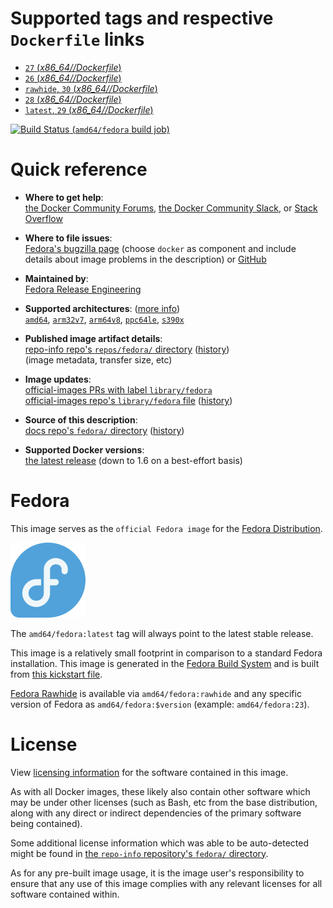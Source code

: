 <!--

********************************************************************************

WARNING:

    DO NOT EDIT "fedora/README.md"

    IT IS AUTO-GENERATED

    (from the other files in "fedora/" combined with a set of templates)

********************************************************************************

-->

# Supported tags and respective `Dockerfile` links

-	[`27` (*x86_64//Dockerfile*)](https://github.com/fedora-cloud/docker-brew-fedora/blob/e1796b2753d5a5731de5915661e4639c4342b950/x86_64//Dockerfile)
-	[`26` (*x86_64//Dockerfile*)](https://github.com/fedora-cloud/docker-brew-fedora/blob/035aa2a3970e4e10a9a6ae0b79322b882bfe50d3/x86_64//Dockerfile)
-	[`rawhide`, `30` (*x86_64//Dockerfile*)](https://github.com/fedora-cloud/docker-brew-fedora/blob/afccb1ee8eae5eb675f7e8a83bf17a8f38df6e4c/x86_64//Dockerfile)
-	[`28` (*x86_64//Dockerfile*)](https://github.com/fedora-cloud/docker-brew-fedora/blob/aa106da2be30656a7ccb32b96f6788031ce8656f/x86_64//Dockerfile)
-	[`latest`, `29` (*x86_64//Dockerfile*)](https://github.com/fedora-cloud/docker-brew-fedora/blob/0b3c941b4e502e88e91773bcc44ae6d2e9e09f12/x86_64//Dockerfile)

[![Build Status](https://doi-janky.infosiftr.net/job/multiarch/job/amd64/job/fedora/badge/icon) (`amd64/fedora` build job)](https://doi-janky.infosiftr.net/job/multiarch/job/amd64/job/fedora/)

# Quick reference

-	**Where to get help**:  
	[the Docker Community Forums](https://forums.docker.com/), [the Docker Community Slack](https://blog.docker.com/2016/11/introducing-docker-community-directory-docker-community-slack/), or [Stack Overflow](https://stackoverflow.com/search?tab=newest&q=docker)

-	**Where to file issues**:  
	[Fedora's bugzilla page](https://bugzilla.redhat.com/enter_bug.cgi?product=Fedora) (choose `docker` as component and include details about image problems in the description) or [GitHub](https://github.com/fedora-cloud/docker-brew-fedora/issues)

-	**Maintained by**:  
	[Fedora Release Engineering](https://github.com/fedora-cloud/docker-brew-fedora)

-	**Supported architectures**: ([more info](https://github.com/docker-library/official-images#architectures-other-than-amd64))  
	[`amd64`](https://hub.docker.com/r/amd64/fedora/), [`arm32v7`](https://hub.docker.com/r/arm32v7/fedora/), [`arm64v8`](https://hub.docker.com/r/arm64v8/fedora/), [`ppc64le`](https://hub.docker.com/r/ppc64le/fedora/), [`s390x`](https://hub.docker.com/r/s390x/fedora/)

-	**Published image artifact details**:  
	[repo-info repo's `repos/fedora/` directory](https://github.com/docker-library/repo-info/blob/master/repos/fedora) ([history](https://github.com/docker-library/repo-info/commits/master/repos/fedora))  
	(image metadata, transfer size, etc)

-	**Image updates**:  
	[official-images PRs with label `library/fedora`](https://github.com/docker-library/official-images/pulls?q=label%3Alibrary%2Ffedora)  
	[official-images repo's `library/fedora` file](https://github.com/docker-library/official-images/blob/master/library/fedora) ([history](https://github.com/docker-library/official-images/commits/master/library/fedora))

-	**Source of this description**:  
	[docs repo's `fedora/` directory](https://github.com/docker-library/docs/tree/master/fedora) ([history](https://github.com/docker-library/docs/commits/master/fedora))

-	**Supported Docker versions**:  
	[the latest release](https://github.com/docker/docker-ce/releases/latest) (down to 1.6 on a best-effort basis)

# Fedora

This image serves as the `official Fedora image` for the [Fedora Distribution](https://getfedora.org/).

![logo](https://raw.githubusercontent.com/docker-library/docs/b449be7df57e9ed9086bb5821bfb5d6cdc5d67a4/fedora/logo.png)

The `amd64/fedora:latest` tag will always point to the latest stable release.

This image is a relatively small footprint in comparison to a standard Fedora installation. This image is generated in the [Fedora Build System](http://koji.fedoraproject.org/koji/) and is built from [this kickstart file](https://git.fedorahosted.org/cgit/spin-kickstarts.git/tree/fedora-docker-base.ks).

[Fedora Rawhide](https://fedoraproject.org/wiki/Releases/Rawhide) is available via `amd64/fedora:rawhide` and any specific version of Fedora as `amd64/fedora:$version` (example: `amd64/fedora:23`).

# License

View [licensing information](https://fedoraproject.org/wiki/Licensing:Main) for the software contained in this image.

As with all Docker images, these likely also contain other software which may be under other licenses (such as Bash, etc from the base distribution, along with any direct or indirect dependencies of the primary software being contained).

Some additional license information which was able to be auto-detected might be found in [the `repo-info` repository's `fedora/` directory](https://github.com/docker-library/repo-info/tree/master/repos/fedora).

As for any pre-built image usage, it is the image user's responsibility to ensure that any use of this image complies with any relevant licenses for all software contained within.
